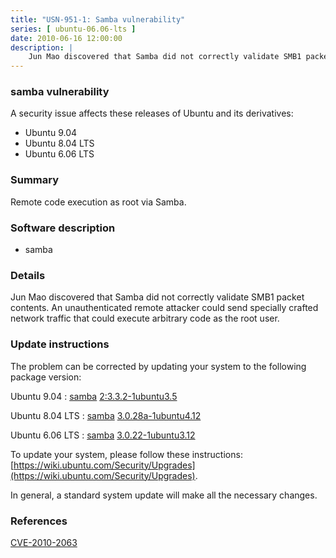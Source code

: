 ```yaml
---
title: "USN-951-1: Samba vulnerability"
series: [ ubuntu-06.06-lts ]
date: 2010-06-16 12:00:00
description: |
    Jun Mao discovered that Samba did not correctly validate SMB1 packet contents.  An unauthenticated remote attacker could send specially crafted network traffic that could execute arbitrary code as the root user. 
--- 
```

 
### samba vulnerability

A security issue affects these releases of Ubuntu and its derivatives:

* Ubuntu 9.04
* Ubuntu 8.04 LTS
* Ubuntu 6.06 LTS

### Summary

Remote code execution as root via Samba. 

### Software description

* samba 

### Details

Jun Mao discovered that Samba did not correctly validate SMB1 packet contents. An unauthenticated remote attacker could send specially crafted network traffic that could execute arbitrary code as the root user. 

### Update instructions

The problem can be corrected by updating your system to the following package version:

Ubuntu 9.04
 : [samba](https://launchpad.net/ubuntu/+source/samba) <span> [2:3.3.2-1ubuntu3.5](https://launchpad.net/ubuntu/+source/samba/2:3.3.2-1ubuntu3.5) </span> 

Ubuntu 8.04 LTS
 : [samba](https://launchpad.net/ubuntu/+source/samba) <span> [3.0.28a-1ubuntu4.12](https://launchpad.net/ubuntu/+source/samba/3.0.28a-1ubuntu4.12) </span> 

Ubuntu 6.06 LTS
 : [samba](https://launchpad.net/ubuntu/+source/samba) <span> [3.0.22-1ubuntu3.12](https://launchpad.net/ubuntu/+source/samba/3.0.22-1ubuntu3.12) </span> 

To update your system, please follow these instructions: [https://wiki.ubuntu.com/Security/Upgrades](https://wiki.ubuntu.com/Security/Upgrades).

In general, a standard system update will make all the necessary changes. 

### References

 [CVE-2010-2063](http://people.ubuntu.com/~ubuntu-security/cve/CVE-2010-2063)
 
